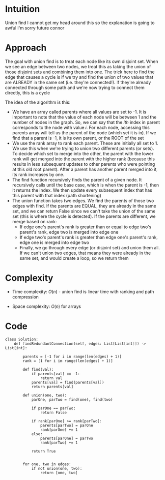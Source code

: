 # Intuition
Union find I cannot get my head around this so the explanation is going to awful I'm sorry future connor

# Approach
The goal with union find is to treat each node like its own disjoint set. When we see an edge between two nodes, we treat this as taking the union of those disjoint sets and combining them into one. The trick here to find the edge that causes a cycle is if we try and find the union of two values that are ALREADY in the same set (i.e. they're connected!). If they're already connected through some path and we're now trying to connect them directly, this is a cycle

The idea of the algorithm is this:
- We have an array called parents where all values are set to -1. It is important to note that the value of each node will be between 1 and the number of nodes in the graph. So, we can say that the $ith$ index in parent corresponds to the node with value $i$. For each node, accessing this parents array will tell us the parent of the node (which set it is in). If we find that a parent is -1, it is its own parent, or the ROOT of the set
- We use the rank array to rank each parent. These are initially all set to 1. We use this when we're trying to union two different parents (or sets). To decide which set to merge into the other, the parent with the lower rank will get merged into the parent with the higher rank (because this results in less subsequent updates to other parents who were pointing at this old root parent). After a parent has another parent merged into it, its rank increases by one.
- The find function recursively finds the parent of a given node. It recursively calls until the base case, which is when the parent is -1, then it returns the index. We then update every subsequent index that has this parent with that index (path shortening)
- The union function takes two edges. We find the parents of those two edges with find. If the parents are EQUAL, they are already in the same set, and we can return False since we can't take the union of the same set (this is where the cycle is detected). If the parents are different, we merge based on rank:
    - If edge one's parent's rank is greater than or equal to edge two's parent's rank, edge two is merged into edge one
    -  If edge two's parent's rank is greater than edge one's parent's rank, edge one is merged into edge two
    - Finally, we go through every edge (or disjoint set) and union them all. If we can't union two edges, that means they were already in the same set, and would create a loop, so we return them

# Complexity
- Time complexity: $O(n)$ - union find is linear time with ranking and path compression
<!-- Add your time complexity here, e.g. $$O(n)$$ -->

- Space complexity: $O(n)$ for arrays
<!-- Add your space complexity here, e.g. $$O(n)$$ -->

# Code
```python3
class Solution:
    def findRedundantConnection(self, edges: List[List[int]]) -> List[int]:

        parents = [-1 for i in range(len(edges) + 1)]
        rank = [1 for i in range(len(edges) + 1)]

        def find(val):
            if parents[val] == -1:
                return val
            parents[val] = find(parents[val])
            return parents[val]

        def union(one, two):
            parOne, parTwo = find(one), find(two)

            if parOne == parTwo:
                return False

            if rank[parOne] >= rank[parTwo]:
                parents[parTwo] = parOne
                rank[parOne] += 1
            else:
                parents[parOne] = parTwo
                rank[parTwo] += 1

            return True


        for one, two in edges:
            if not union(one, two):
                return [one, two]
```
